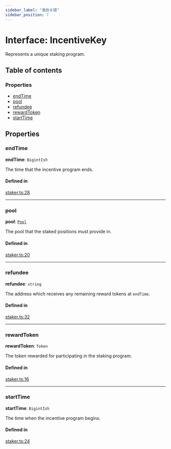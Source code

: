 ```yaml
---
sidebar_label: "激励关键"
sidebar_position: 7
---
```


# Interface: IncentiveKey

Represents a unique staking program.

## Table of contents

### Properties

- [endTime](IncentiveKey#endtime)
- [pool](IncentiveKey#pool)
- [refundee](IncentiveKey#refundee)
- [rewardToken](IncentiveKey#rewardtoken)
- [startTime](IncentiveKey#starttime)

## Properties

### endTime

**endTime**: `BigintIsh`

The time that the incentive program ends.

#### Defined in

[staker.ts:28](https://github.com/SwapX/v3-sdk/blob/08a7c05/src/staker.ts#L28)

---

### pool

**pool**: [`Pool`](classes/Pool)

The pool that the staked positions must provide in.

#### Defined in

[staker.ts:20](https://github.com/SwapX/v3-sdk/blob/08a7c05/src/staker.ts#L20)

---

### refundee

**refundee**: `string`

The address which receives any remaining reward tokens at `endTime`.

#### Defined in

[staker.ts:32](https://github.com/SwapX/v3-sdk/blob/08a7c05/src/staker.ts#L32)

---

### rewardToken

**rewardToken**: `Token`

The token rewarded for participating in the staking program.

#### Defined in

[staker.ts:16](https://github.com/SwapX/v3-sdk/blob/08a7c05/src/staker.ts#L16)

---

### startTime

**startTime**: `BigintIsh`

The time when the incentive program begins.

#### Defined in

[staker.ts:24](https://github.com/SwapX/v3-sdk/blob/08a7c05/src/staker.ts#L24)
